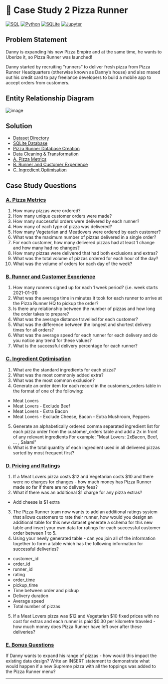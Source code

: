 # 🍕 Case Study 2 Pizza Runner

<p>
    <a href="#"><img alt="SQL" src="https://img.shields.io/badge/SQL-018bff.svg?&style=for-the-badge&logo=sql&logoColor=white"></a>
    <a href="#"><img alt="Python" src="https://img.shields.io/badge/Python-F02E65?style=for-the-badge&logo=Python&logoColor=white"></a>
    <a href="#"><img alt="SQLite" src="https://img.shields.io/badge/SQLite-311C87?style=for-the-badge&logo=sqlite&logoColor=white"></a>
    <a href="#"><img alt="Jupyter" src="https://img.shields.io/badge/Jupyter-FF6600.svg?&style=for-the-badge&logo=Jupyter&logoColor=white"></a>
</p>


## Problem Statement

Danny is expanding his new Pizza Empire and at the same time, he wants to Uberize it, so Pizza Runner was launched!

Danny started by recruiting “runners” to deliver fresh pizza from Pizza Runner Headquarters (otherwise known as Danny’s house) and also maxed out his credit card to pay freelance developers to build a mobile app to accept orders from customers. 

## Entity Relationship Diagram

![image](https://user-images.githubusercontent.com/81607668/127271531-0b4da8c7-8b24-4a14-9093-0795c4fa037e.png)

## Solution

- [Dataset Directory](https://github.com/HanifaElahi/8-Weeks-SQL-Challenge-Solutions/tree/main/Case%20Study%202%20-%20Pizza%20Runner/data)
- [SQLite Database](https://github.com/HanifaElahi/8-Weeks-SQL-Challenge-Solutions/blob/main/Case%20Study%202%20-%20Pizza%20Runner/data/PizzaRunner.sqlite)
- [Pizza Runner Database Creation](https://github.com/HanifaElahi/8-Weeks-SQL-Challenge-Solutions/blob/main/Case%20Study%202%20-%20Pizza%20Runner/CASE%20STUDY%202%20-%20Pizza%20Runner%20Database%20Creation.ipynb)
- [Data Cleaning & Transformation](https://github.com/HanifaElahi/8-Weeks-SQL-Challenge-Solutions/blob/main/Case%20Study%202%20-%20Pizza%20Runner/Data%20Cleaning%20and%20Transformation.md)
- [A. Pizza Metrics](https://github.com/HanifaElahi/8-Weeks-SQL-Challenge-Solutions/edit/main/Case%20Study%202%20-%20Pizza%20Runner/A.%20Pizza%20Metrics.md)
- [B. Runner and Customer Experience](https://github.com/HanifaElahi/8-Weeks-SQL-Challenge-Solutions/blob/main/Case%20Study%202%20-%20Pizza%20Runner/B.%20Runner%20%26%20Customer%20Experience.md)
- [C. Ingredient Optimisation](https://github.com/HanifaElahi/8-Weeks-SQL-Challenge-Solutions/blob/main/Case%20Study%202%20-%20Pizza%20Runner/Case%20Study%20Solution/C.%20Ingredient%20Optimisation.ipynb)


## Case Study Questions

### [A. Pizza Metrics](https://github.com/HanifaElahi/8-Weeks-SQL-Challenge-Solutions/blob/main/Case%20Study%202%20-%20Pizza%20Runner/Case%20Study%20Solution/A.%20Pizza%20Matrics%20Solution.ipynb)

1. How many pizzas were ordered?
2. How many unique customer orders were made?
3. How many successful orders were delivered by each runner?
4. How many of each type of pizza was delivered?
5. How many Vegetarian and Meatlovers were ordered by each customer?
6. What was the maximum number of pizzas delivered in a single order?
7. For each customer, how many delivered pizzas had at least 1 change and how many had no changes?
8. How many pizzas were delivered that had both exclusions and extras?
9. What was the total volume of pizzas ordered for each hour of the day?
10. What was the volume of orders for each day of the week?

### [B. Runner and Customer Experience](https://github.com/HanifaElahi/8-Weeks-SQL-Challenge-Solutions/blob/main/Case%20Study%202%20-%20Pizza%20Runner/Case%20Study%20Solution/B.%20Runner%20and%20Customer%20Experience.ipynb)

1. How many runners signed up for each 1 week period? (i.e. week starts 2021-01-01)
2. What was the average time in minutes it took for each runner to arrive at the Pizza Runner HQ to pickup the order?
3. Is there any relationship between the number of pizzas and how long the order takes to prepare?
4. What was the average distance travelled for each customer?
5. What was the difference between the longest and shortest delivery times for all orders?
6. What was the average speed for each runner for each delivery and do you notice any trend for these values?
7. What is the successful delivery percentage for each runner?

### [C. Ingredient Optimisation](https://github.com/HanifaElahi/8-Weeks-SQL-Challenge-Solutions/blob/main/Case%20Study%202%20-%20Pizza%20Runner/C.%20Ingredient%20Optimisation.md)

1. What are the standard ingredients for each pizza?
2. What was the most commonly added extra?
3. What was the most common exclusion?
4. Generate an order item for each record in the customers_orders table in the format of one of the following:
- Meat Lovers
- Meat Lovers - Exclude Beef
- Meat Lovers - Extra Bacon
- Meat Lovers - Exclude Cheese, Bacon - Extra Mushroom, Peppers
5. Generate an alphabetically ordered comma separated ingredient list for each pizza order from the customer_orders table and add a 2x in front of any relevant ingredients
For example: "Meat Lovers: 2xBacon, Beef, ... , Salami"
6. What is the total quantity of each ingredient used in all delivered pizzas sorted by most frequent first?

### [D. Pricing and Ratings]()

1. If a Meat Lovers pizza costs $12 and Vegetarian costs $10 and there were no charges for changes - how much money has Pizza Runner made so far if there are no delivery fees?
2. What if there was an additional $1 charge for any pizza extras?
- Add cheese is $1 extra
3. The Pizza Runner team now wants to add an additional ratings system that allows customers to rate their runner, how would you design an additional table for this new dataset generate a schema for this new table and insert your own data for ratings for each successful customer order between 1 to 5.
4. Using your newly generated table - can you join all of the information together to form a table which has the following information for successful deliveries?
- customer_id
- order_id
- runner_id
- rating
- order_time
- pickup_time
- Time between order and pickup
- Delivery duration
- Average speed
- Total number of pizzas
5. If a Meat Lovers pizza was $12 and Vegetarian $10 fixed prices with no cost for extras and each runner is paid $0.30 per kilometre traveled - how much money does Pizza Runner have left over after these deliveries?

### [E. Bonus Questions]()

If Danny wants to expand his range of pizzas - how would this impact the existing data design? Write an INSERT statement to demonstrate what would happen if a new Supreme pizza with all the toppings was added to the Pizza Runner menu?

***
